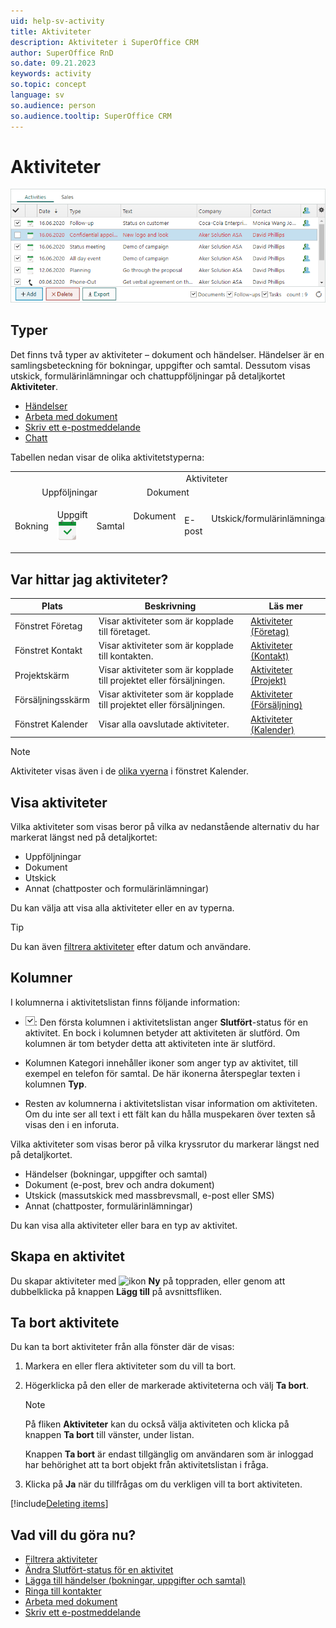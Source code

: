 ```yaml
---
uid: help-sv-activity
title: Aktiviteter
description: Aktiviteter i SuperOffice CRM
author: SuperOffice RnD
so.date: 09.21.2023
keywords: activity
so.topic: concept
language: sv
so.audience: person
so.audience.tooltip: SuperOffice CRM
---
```


# Aktiviteter

![Aktiviteter i SuperOffice CRM -screenshot][img3]

## Typer

Det finns två typer av aktiviteter – dokument och händelser. Händelser är en samlingsbeteckning för bokningar, uppgifter och samtal. Dessutom visas utskick, formulärinlämningar och chattuppföljningar på detaljkortet **Aktiviteter**.

* [Händelser][1]
* [Arbeta med dokument][4]
* [Skriv ett e-postmeddelande][5]
* [Chatt][12]

Tabellen nedan visar de olika aktivitetstyperna:

<!-- markdownlint-disable MD041 MD033 -->
<table>
<col />
<col />
<col />
<col />
<col />
<col />
<col />
<tr>
<td colspan="7" style="text-align: center;">Aktiviteter</td>
</tr>
<tr>
<td colspan="3" style="text-align: center;">Uppföljningar</td>
<td colspan="2" style="text-align: center;">Dokument</td>
<td rowspan="2" style="text-align: center;">Utskick/formulärinlämningar<img src="../../../../common/icons/marketing-h32.png" alt="" /><img src="../../../../common/icons/singlecolour/webform-h32.png" alt="" /></td>
<td rowspan="2" style="text-align: center;">Chattsessioner<img src="../../../../common/icons/chat-h32.png" alt="" ></td>
</tr>
<tr>
<td><p>Bokning<img src="../../../../common/icons/appointment-h32.png" alt="" /></td>
<td><p>Uppgift<img src="../../../../common/icons/appointment-task-h32.png" alt="" /></td>
<td><p>Samtal<img src="../../../../common/icons/phone-h32.png" alt="" /></td>
<td><p>Dokument<p><img src="../../../../common/icons/document-h32.png" alt="" /></td>
<td><p>E-post<img src="../../../../common/icons/nav-inbox-h32.png" alt="" /></td>
<td style="text-align: center;">Utskick/formulärinlämningar<img src="../../../../common/icons/marketing.png" alt="" /><img src="../../../../common/icons/singlecolour/webform.png" alt="" /></td>
<td style="text-align: center;">Chattsessioner<img src="../../../../common/icons/chat.png" alt="" ></td>
</tr>
<tr>
</tr>
</table>
<!-- markdownlint-restore -->

## Var hittar jag aktiviteter?

| Plats | Beskrivning | Läs mer |
|---|---|---|
| Fönstret Företag | Visar aktiviteter som är kopplade till företaget. | [Aktiviteter (Företag)][13] |
| Fönstret Kontakt | Visar aktiviteter som är kopplade till kontakten. | [Aktiviteter (Kontakt)][14] |
| Projektskärm | Visar aktiviteter som är kopplade till projektet eller försäljningen. | [Aktiviteter (Projekt)][15] |
| Försäljningsskärm | Visar aktiviteter som är kopplade till projektet eller försäljningen. | [Aktiviteter (Försäljning)][16] |
| Fönstret Kalender | Visar alla oavslutade aktiviteter. | [Aktiviteter (Kalender)][6] |

> [!NOTE]
> Aktiviteter visas även i de [olika vyerna][7] i fönstret Kalender.

## <a id="view" />Visa aktiviteter

Vilka aktiviteter som visas beror på vilka av nedanstående alternativ du har markerat längst ned på detaljkortet:

* Uppföljningar
* Dokument
* Utskick
* Annat (chattposter och formulärinlämningar)

Du kan välja att visa alla aktiviteter eller en av typerna.

> [!TIP]
> Du kan även [filtrera aktiviteter][17] efter datum och användare.

## Kolumner

I kolumnerna i aktivitetslistan finns följande information:

* ![ikon][img1]: Den första kolumnen i aktivitetslistan anger **Slutfört**-status för en aktivitet. En bock i kolumnen betyder att aktiviteten är slutförd. Om kolumnen är tom betyder detta att aktiviteten inte är slutförd.

* Kolumnen Kategori innehåller ikoner som anger typ av aktivitet, till exempel en telefon för samtal. De här ikonerna återspeglar texten i kolumnen **Typ**.

* Resten av kolumnerna i aktivitetslistan visar information om aktiviteten. Om du inte ser all text i ett fält kan du hålla muspekaren över texten så visas den i en inforuta.

Vilka aktiviteter som visas beror på vilka kryssrutor du markerar längst ned på detaljkortet.

* Händelser (bokningar, uppgifter och samtal)
* Dokument (e-post, brev och andra dokument)
* Utskick (massutskick med massbrevsmall, e-post eller SMS)
* Annat (chattposter, formulärinlämningar)

Du kan visa alla aktiviteter eller bara en typ av aktivitet.

## Skapa en aktivitet

Du skapar aktiviteter med ![ikon][img2] **Ny** på toppraden, eller genom att dubbelklicka på knappen **Lägg till** på avsnittsfliken.

## <a id="delete" />Ta bort aktivitete

Du kan ta bort aktiviteter från alla fönster där de visas:

1. Markera en eller flera aktiviteter som du vill ta bort.

2. Högerklicka på den eller de markerade aktiviteterna och välj **Ta bort**.

    > [!NOTE]
    > På fliken **Aktiviteter** kan du också välja aktiviteten och klicka på knappen **Ta bort** till vänster, under listan.
    >
    > Knappen **Ta bort** är endast tillgänglig om användaren som är inloggad har behörighet att ta bort objekt från aktivitetslistan i fråga.

3. Klicka på **Ja** när du tillfrågas om du verkligen vill ta bort aktiviteten.

[!include[Deleting items](../includes/tip-deletion.md)]

## Vad vill du göra nu?

* [Filtrera aktiviteter][17]
* [Ändra Slutfört-status för en aktivitet][10]
* [Lägga till händelser (bokningar, uppgifter och samtal)][8]
* [Ringa till kontakter][11]
* [Arbeta med dokument][4]
* [Skriv ett e-postmeddelande][5]

<!-- Referenced links -->
[1]: ../../diary/learn/follow-ups.md
[4]: ../../document/learn/index.md
[5]: ../../email/learn/compose.md
[6]: ../../diary/learn/screen/activities-tab.md
[7]: ../../diary/learn/screen/index.md
[8]: ../../diary/learn/create-follow-up.md
[10]: ../../diary/learn/change-completed-status.md
[11]: ../../contact/learn/dial.md
[12]: ../../chat/learn/index.md
[13]: ../../company/learn/screen/activities-tab.md
[14]: ../../contact/learn/screen/activities-tab.md
[15]: ../../project/learn/screen/activities-project.md
[16]: ../../sale/learn/screen/activities-sale.md
[17]: ../section-tabs/filter.md

<!-- Referenced images -->
[img1]: ../../../media/icons/check.png
[img2]: ../../../../common/icons/plus-black.png
[img3]: ../../../media/loc/en/diary/activities-detail.png
